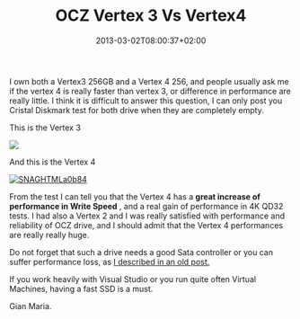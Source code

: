 ﻿---
title: "OCZ Vertex 3 Vs Vertex4"
description: ""
date: 2013-03-02T08:00:37+02:00
draft: false
tags: [SSD]
categories: [EverydayLife]
---
I own both a Vertex3 256GB and a Vertex 4 256, and people usually ask me if the vertex 4 is really faster than vertex 3, or difference in performance are really little. I think it is difficult to answer this question, I can only post you Cristal Diskmark test for both drive when they are completely empty.

This is the Vertex 3

![](http://www.codewrecks.com/blog/wp-content/uploads/2012/02/SNAGHTML69aa9.png)

And this is the Vertex 4

[![SNAGHTMLa0b84](http://www.codewrecks.com/blog/wp-content/uploads/2013/03/SNAGHTMLa0b84_thumb.png "SNAGHTMLa0b84")](http://www.codewrecks.com/blog/wp-content/uploads/2013/03/SNAGHTMLa0b84.png)

From the test I can tell you that the Vertex 4 has a  **great increase of performance in Write Speed** , and a real gain of performance in 4K QD32 tests. I had also a Vertex 2 and I was really satisfied with performance and reliability of OCZ drive, and I should admit that the Vertex 4 performances are really really huge.

Do not forget that such a drive needs a good Sata controller or you can suffer performance loss, as [I described in an old post.](http://www.codewrecks.com/blog/index.php/2012/02/25/pay-attention-where-you-attach-your-ssd-driver/)

If you work heavily with Visual Studio or you run quite often Virtual Machines, having a fast SSD is a must.

Gian Maria.
